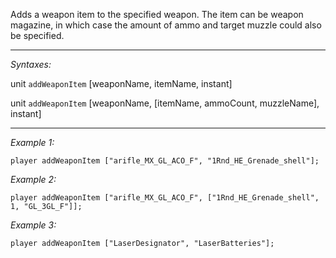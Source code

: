 Adds a weapon item to the specified weapon. The item can be weapon magazine, in which case the amount of ammo and target muzzle could also be specified.


---
*Syntaxes:*

unit `addWeaponItem` [weaponName, itemName, instant]

unit `addWeaponItem` [weaponName, [itemName, ammoCount, muzzleName], instant]

---
*Example 1:*

```sqf
player addWeaponItem ["arifle_MX_GL_ACO_F", "1Rnd_HE_Grenade_shell"];
```

*Example 2:*

```sqf
player addWeaponItem ["arifle_MX_GL_ACO_F", ["1Rnd_HE_Grenade_shell", 1, "GL_3GL_F"]];
```

*Example 3:*

```sqf
player addWeaponItem ["LaserDesignator", "LaserBatteries"];
```